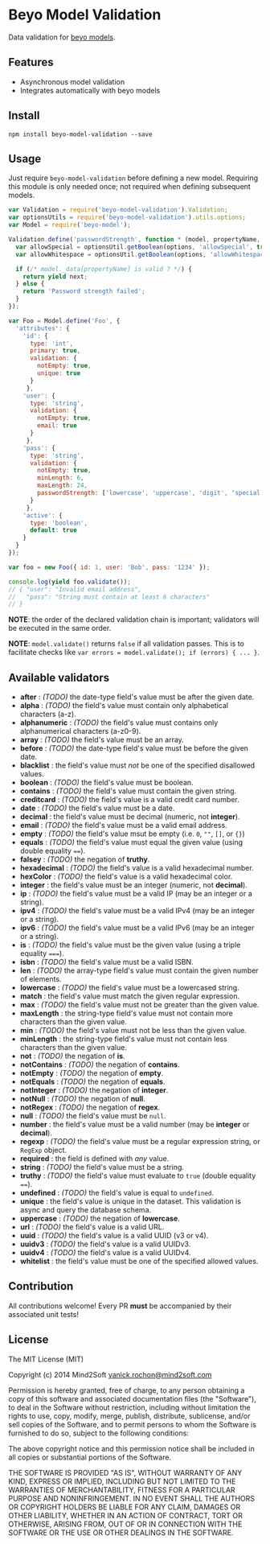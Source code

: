 # Beyo Model Validation

Data validation for [beyo models](https://github.com/beyo/model).


## Features

* Asynchronous model validation
* Integrates automatically with beyo models


## Install

```
npm install beyo-model-validation --save
```


## Usage

Just require `beyo-model-validation` before defining a new model. Requiring this
module is only needed once; not required when defining subsequent models.

```javascript
var Validation = require('beyo-model-validation').Validation;
var optionsUtils = require('beyo-model-validation').utils.options;
var Model = require('beyo-model');

Validation.define('passwordStrength', function * (model, propertyName, options, translator, next) {
  var allowSpecial = optionsUtil.getBoolean(options, 'allowSpecial', true);
  var allowWhitespace = optionsUtil.getBoolean(options, 'allowWhitespace', false);

  if (/* model._data[propertyName] is valid ? */) {
    return yield next;
  } else {
    return 'Password strength failed';
  }
});

var Foo = Model.define('Foo', {
  'attributes': {
    'id': {
      type: 'int',
      primary: true,
      validation: {
        notEmpty: true,
        unique: true
      }
     },
    'user': {
      type: 'string',
      validation: {
        notEmpty: true,
        email: true
      }
     },
    'pass': {
      type: 'string',
      validation: {
        notEmpty: true,
        minLength: 6,
        maxLength: 24,
        passwordStrength: ['lowercase', 'uppercase', 'digit', 'special']
      }
     },
    'active': {
      type: 'boolean',
      default: true
    }
  }
});

var foo = new Foo({ id: 1, user: 'Bob', pass: '1234' });

console.log(yield foo.validate());
// { "user": "Invalid email address",
//   "pass": "String must contain at least 6 characters"
// }
```

**NOTE**: the order of the declared validation chain is important; validators
will be executed in the same order.

**NOTE**: `model.validate()` returns `false` if all validation passes. This is to
facilitate checks like `var errors = model.validate(); if (errors) { ... }`.


## Available validators

* **after** : *(TODO)* the date-type field's value must be after the given date.
* **alpha** : *(TODO)* the field's value must contain only alphabetical characters (a-z).
* **alphanumeric** : *(TODO)* the field's value must contains only alphanumerical characters (a-z0-9).
* **array** : *(TODO)* the field's value must be an array.
* **before** : *(TODO)* the date-type field's value must be before the given date.
* **blacklist** : the field's value must *not* be one of the specified disallowed values.
* **boolean** : *(TODO)* the field's value must be boolean.
* **contains** : *(TODO)* the field's value must contain the given string.
* **creditcard** : *(TODO)* the field's value is a valid credit card number.
* **date** : *(TODO)* the field's value must be a date.
* **decimal** : the field's value must be decimal (numeric, not **integer**).
* **email** : *(TODO)* the field's value must be a valid email address.
* **empty** : *(TODO)* the field's value msut be empty (i.e. `0`, `""`, `[]`, or `{}`)
* **equals** : *(TODO)* the field's value must equal the given value (using double equality `==`).
* **falsey** : *(TODO)* the negation of **truthy**.
* **hexadecimal** : *(TODO)* the field's value is a valid hexadecimal number.
* **hexColor** : *(TODO)* the field's value is a valid hexadecimal color.
* **integer** : the field's value must be an integer (numeric, not **decimal**).
* **ip** : *(TODO)* the field's value must be a valid IP (may be an integer or a string).
* **ipv4** : *(TODO)* the field's value must be a valid IPv4 (may be an integer or a string).
* **ipv6** : *(TODO)* the field's value must be a valid IPv6 (may be an integer or a string).
* **is** : *(TODO)* the field's value must be the given value (using a triple equality `===`).
* **isbn** : *(TODO)* the field's value must be a valid ISBN.
* **len** : *(TODO)* the array-type field's value must contain the given number of elements.
* **lowercase** : *(TODO)* the field's value must be a lowercased string.
* **match** : the field's value must match the given regular expression.
* **max** : *(TODO)* the field's value must not be greater than the given value.
* **maxLength** : the string-type field's value must not contain more characters than the given value.
* **min** : *(TODO)* the field's value must not be less than the given value.
* **minLength** : the string-type field's value must not contain less characters than the given value.
* **not** : *(TODO)* the negation of **is**.
* **notContains** : *(TODO)* the negation of **contains**.
* **notEmpty** : *(TODO)* the negation of **empty**.
* **notEquals** : *(TODO)* the negation of **equals**.
* **notInteger** : *(TODO)* the negation of **integer**.
* **notNull** : *(TODO)* the negation of **null**.
* **notRegex** : *(TODO)* the negation of **regex**.
* **null** : *(TODO)* the field's value must be `null`.
* **number** : the field's value must be a valid number (may be **integer** or **decimal**).
* **regexp** : *(TODO)* the field's value must be a regular expression string, or `RegExp` object.
* **required** : the field is defined with *any* value.
* **string** : *(TODO)* the field's value must be a string.
* **truthy** : *(TODO)* the field's value must evaluate to `true` (double equality `==`).
* **undefined** : *(TODO)* the field's value is equal to `undefined`.
* **unique** : the field's value is unique in the dataset. This validation is async and query the database schema.
* **uppercase** : *(TODO)* the negation of **lowercase**.
* **url** : *(TODO)* the field's value is a valid URL.
* **uuid** : *(TODO)* the field's value is a valid UUID (v3 or v4).
* **uuidv3** : *(TODO)* the field's value is a valid UUIDv3.
* **uuidv4** : *(TODO)* the field's value is a valid UUIDv4.
* **whitelist** : the field's value must be one of the specified allowed values.


## Contribution

All contributions welcome! Every PR **must** be accompanied by their associated
unit tests!


## License

The MIT License (MIT)

Copyright (c) 2014 Mind2Soft <yanick.rochon@mind2soft.com>

Permission is hereby granted, free of charge, to any person obtaining a copy of
this software and associated documentation files (the "Software"), to deal in
the Software without restriction, including without limitation the rights to
use, copy, modify, merge, publish, distribute, sublicense, and/or sell copies of
the Software, and to permit persons to whom the Software is furnished to do so,
subject to the following conditions:

The above copyright notice and this permission notice shall be included in all
copies or substantial portions of the Software.

THE SOFTWARE IS PROVIDED "AS IS", WITHOUT WARRANTY OF ANY KIND, EXPRESS OR
IMPLIED, INCLUDING BUT NOT LIMITED TO THE WARRANTIES OF MERCHANTABILITY, FITNESS
FOR A PARTICULAR PURPOSE AND NONINFRINGEMENT. IN NO EVENT SHALL THE AUTHORS OR
COPYRIGHT HOLDERS BE LIABLE FOR ANY CLAIM, DAMAGES OR OTHER LIABILITY, WHETHER
IN AN ACTION OF CONTRACT, TORT OR OTHERWISE, ARISING FROM, OUT OF OR IN
CONNECTION WITH THE SOFTWARE OR THE USE OR OTHER DEALINGS IN THE SOFTWARE.
